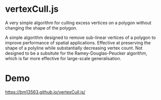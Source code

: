 # vertexCull.js
A very simple algorithm for culling excess vertices on a polygon without changing the shape of the polygon.

A simple algorithm designed to remove sub-linear vertices of a polygon to improve performance of spatial applications. Effective at preserving the shape of a polyline while substantially decreasing vertex count.  Not designed to be a subsitute for the Ramey-Douglas-Peucker algorithm, which is far more effective for large-scale generalisation.

# Demo
https://bm13563.github.io/vertexCull.js/
